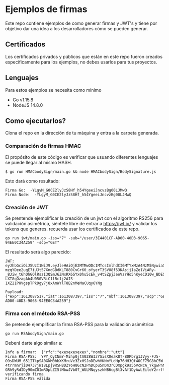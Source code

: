 # Ejemplos de firmas

Este repo contiene ejemplos de como generar firmas y JWT's y tiene por objetivo dar una idea a los desarrolladores cómo se pueden generar.

## Certificados

Los certificados privados y públicos que están en este repo fueron creados específicamente para los ejemplos,
no debes usarlos para tus proyectos.

## Lenguajes

Para estos ejemplos se necesita como mínimo

* Go v1.15.8
* NodeJS 14.8.0

## Como ejecutarlos?

Clona el repo en la dirección de tu máquina y entra a la carpeta generada.

### Comparación de firmas HMAC

El propósito de este código es verificar que usuando diferentes lenguajes se puede llegar al mismo HASH.

```
$ go run HMACbodySign/main.go && node HMACbodySign/BodySignature.js
```
Esto dará como resultado:
```
Firma Go:  -YLgyM_G0CE2lyJzS8Hf_h54YgeeiJncvzBg00LJMwQ
Firma Node:  -YLgyM_G0CE2lyJzS8Hf_h54YgeeiJncvzBg00LJMwQ
```

### Creación de JWT

Se prentende ejemplificar la creación de un jwt con el algoritmo RS256 para validación asimétrica, siéntete libre de entrar a https://jwt.io/ y validar los tokens que generes. recuerda usar los certificados de este repo.

```
go run jwt/main.go -iss="7" -sub="/user/3E4401CF-AD00-40D3-9065-94EE0C34A259" -scp="GET"
```
El resultado será algo parecido:
```
JWT:  eyJhbGciOiJSUzI1NiJ9.eyJleHAiOjE2MTMwODc1MTcsImlhdCI6MTYxMzA4NzM5NywiaXNzIjoiNyIsIm5iZiI6MTYxMzA4NzM5Nywic2NwIjoiR0VUIiwic3ViIjoiL3VzZXIvM0U0NDAxQ0YtQUQwMC00MEQzLTkwNjUtOTRFRTBDMzRBMjU5In0.gir9qw9dVzkUQTg1mp0MnyY9WBgDehQ4mVH4v_SE07X8gomC42ujKnwWs4Er_Rue6zcGP2Kqmxpok_K3Nd3dRZrJ2oaQr9bDCUzkTMxWrabVlQlt-mzqYDee2uqE7iUJt57XndGBdKLT880CvGr60_oYyerT3SVU8f53KAsjjIaZe1ViARy-_8Jiw_t6hQhGOlRszI3QSmJ6ZNxRX6SYx0hu5cEk_v4tSZpjJeoVzrHo5hKyeCD10w_BDESadYX_a_bHn71OFjj-LXT8qOzagAb4U050VRiC1lRc1j2AIS-1XZ21PHVgspTPk9gy7j8xAmWYlT8B2nMeMaCUqy6YNg

Payload:  {"exp":1613087517,"iat":1613087397,"iss":"7","nbf":1613087397,"scp":"GET","sub":"/user/3E4401CF-AD00-40D3-9065-94EE0C34A259"}
```
### Firma con el método RSA-PSS

Se pretende ejemplificar la firma RSA-PSS para la validación asimétrica
```
go run RSAbodySign/main.go 
```
Deberá darte algo similar a:
```
Info a firmar:  {"rfc":"exexexexexex","nombre":"utt"}
Firma RSA-PSS:  YPY_OyCNmY-Mihp0jtA028WIzYSisX0eaK8T-B0Pbrg1JVyy-FJ5-O9sDWUM_651ITkpSA0GkM0hbXKMruVe3ZxHSJoDEwhVKNmYLdHp76HH3Qf4OCF75G8hC5W_5Zv-4trrmnrji04737jWI8Lpj9RSHBDZYoH8GcN2PnDCpu5nDm3rCDXpgk9s5bVcNcA_YkgwPnNiRsNgTb54PYzUoAWumISZTUM-GRh9yRdIDy90mZ0ImRDpLZI5lMbwJVb07_WULMNqyszkNB6cgBt3vAf1DyAwLEiteY2rrftyVKs3moBO036faE6QYhxvWfnXzCik9SKsPNbsicW_DfeapQ
verificando firma
Firma RSA-PSS válida
```
